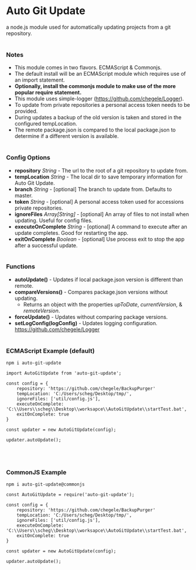 
# Auto Git Update
a node.js module used for automatically updating projects from a git repository. 
<br><br>

### Notes
 - This module comes in two flavors. ECMAScript & Commonjs.
 - The default install will be an ECMAScript module which requires use of an import statement. 
 - __Optionally, install the commonjs module to make use of the more popular require statement.__
 - This module uses simple-logger (https://github.com/chegele/Logger).
 - To update from private repositories a personal access token needs to be provided. 
 - During updates a backup of the old version is taken and stored in the configured tempLocation.
 - The remote package.json is compared to the local package.json to determine if a different version is available. 
<br><br>

### Config Options
 - **repository** *String* - The url to the root of a git repository to update from.
 - **tempLocation** *String* - The local dir to save temporary information for Auto Git Update.
 - **branch** *String* - [optional] The branch to update from. Defaults to master.
 - **token** *String* - [optional] A personal access token used for accessions private repositories. 
 - **ignoreFiles** *Array[String]* - [optional] An array of files to not install when updating. Useful for config files. 
 - **executeOnComplete** *String* - [optional] A command to execute after an update completes. Good for restarting the app.
 - **exitOnComplete** *Boolean* - [optional] Use process exit to stop the app after a successful update.
<br><br>

### Functions
 - **autoUpdate()** - Updates if local package.json version is different than remote.
 - **compareVersions()** - Compares package.json versions without updating.
   - Returns an object with the properties *upToDate*, *currentVersion*, & *remoteVersion*.
 - **forceUpdate()** - Updates without comparing package versions.
 - **setLogConfig(logConfig)** - Updates logging configuration. https://github.com/chegele/Logger
<br><br>

### ECMAScript Example (default)
```
npm i auto-git-update
```
```
import AutoGitUpdate from 'auto-git-update';

const config = {
    repository: 'https://github.com/chegele/BackupPurger'
    tempLocation: 'C:/Users/scheg/Desktop/tmp/',
    ignoreFiles: ['util/config.js'],
    executeOnComplete: 'C:\\Users\\scheg\\Desktop\\worksapce\\AutoGitUpdate\\startTest.bat',
    exitOnComplete: true
}

const updater = new AutoGitUpdate(config);

updater.autoUpdate();
```
<br><br>

### CommonJS Example
```
npm i auto-git-update@commonjs
```
```
const AutoGitUpdate = require('auto-git-update');

const config = {
    repository: 'https://github.com/chegele/BackupPurger'
    tempLocation: 'C:/Users/scheg/Desktop/tmp/',
    ignoreFiles: ['util/config.js'],
    executeOnComplete: 'C:\\Users\\scheg\\Desktop\\worksapce\\AutoGitUpdate\\startTest.bat',
    exitOnComplete: true
}

const updater = new AutoGitUpdate(config);

updater.autoUpdate();
```